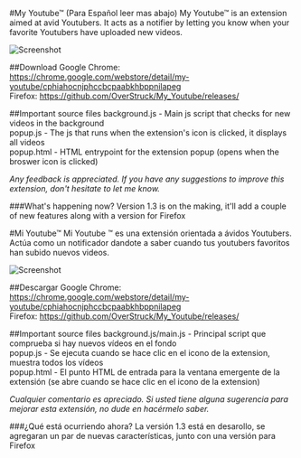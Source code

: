 #My Youtube™ (Para Español leer mas abajo)
My Youtube™ is an extension aimed at avid Youtubers. It acts as a notifier by letting you know when your favorite 
Youtubers have uploaded new videos.

![Screenshot](http://i.imgur.com/AomsYlR.png)

##Download
Google Chrome: https://chrome.google.com/webstore/detail/my-youtube/cphiahocnjphccbcpaabkhbppnilapeg<br>
Firefox: https://github.com/OverStruck/My_Youtube/releases/<br>
 
##Important source files
background.js - Main js script that checks for new videos in the background<br>
popup.js - The js that runs when the extension's icon is clicked, it displays all videos<br>
popup.html - HTML entrypoint for the extension popup (opens when the broswer icon is clicked)<br>

*Any feedback is appreciated. If you have any suggestions to improve this extension, don't hesitate to let me know.*

###What's happening now?
Version 1.3 is on the making, it'll add a couple of new features along with a version for Firefox<br>

#Mi Youtube™
Mi Youtube ™ es ​​una extensión orientada a ávidos Youtubers. Actúa como un notificador dandote a saber cuando tus youtubers favoritos han subido nuevos videos.

![Screenshot](http://i.imgur.com/AomsYlR.png)

##Descargar
Google Chrome: https://chrome.google.com/webstore/detail/my-youtube/cphiahocnjphccbcpaabkhbppnilapeg<br>
Firefox: https://github.com/OverStruck/My_Youtube/releases/<br>
 
##Important source files
background.js/main.js - Principal script que comprueba si hay nuevos vídeos en el fondo<br>
popup.js - Se ejecuta cuando se hace clic en el icono de la extension, muestra todos los vídeos<br>
popup.html - El punto HTML de entrada para la ventana emergente de la extensión (se abre cuando se hace clic en el icono de la extension)<br>

*Cualquier comentario es apreciado. Si usted tiene alguna sugerencia para mejorar esta extensión, no dude en hacérmelo saber.*

###¿Qué está ocurriendo ahora?
La versión 1.3 está en desarollo, se agregaran un par de nuevas características, junto con una versión para Firefox

